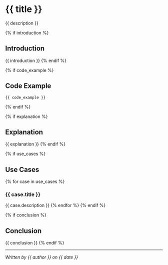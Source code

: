 # {{ title }}

{{ description }}

{% if introduction %}
## Introduction
{{ introduction }}
{% endif %}

{% if code_example %}
## Code Example
```{{ language }}
{{ code_example }}
```
{% endif %}

{% if explanation %}
## Explanation
{{ explanation }}
{% endif %}

{% if use_cases %}
## Use Cases
{% for case in use_cases %}
### {{ case.title }}
{{ case.description }}
{% endfor %}
{% endif %}

{% if conclusion %}
## Conclusion
{{ conclusion }}
{% endif %}

---
*Written by {{ author }} on {{ date }}*